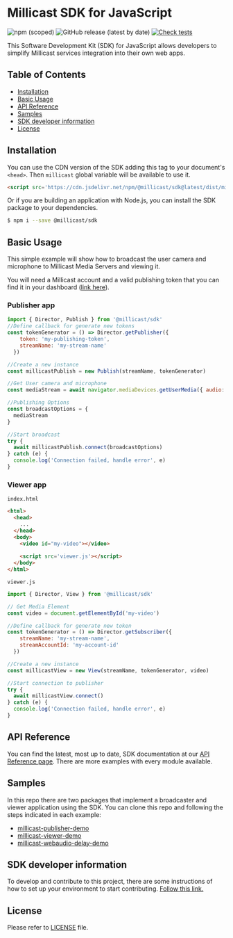 # Millicast SDK for JavaScript
<!-- TODO: Add badges: NPM, build, tests, etc. -->
![npm (scoped)](https://img.shields.io/npm/v/@millicast/sdk)
![GitHub release (latest by date)](https://img.shields.io/github/v/release/millicast/millicast-sdk)
[![Check tests](https://github.com/millicast/millicast-sdk/actions/workflows/check-tests.yml/badge.svg?branch=main)](https://github.com/millicast/millicast-sdk/actions/workflows/check-tests.yml)

This Software Development Kit (SDK) for JavaScript allows developers to simplify Millicast services integration into their own web apps.

## Table of Contents
* [Installation](#installation)
* [Basic Usage](#basic-usage)
* [API Reference](#api-reference)
* [Samples](#samples)
* [SDK developer information](#sdk-developer-information)
* [License](#license)


## Installation
You can use the CDN version of the SDK adding this tag to your document's `<head>`. Then `millicast` global variable will be available to use it.
```html
<script src='https://cdn.jsdelivr.net/npm/@millicast/sdk@latest/dist/millicast.umd.js'></script>
```

Or if you are building an application with Node.js, you can install the SDK package to your dependencies.


```sh
$ npm i --save @millicast/sdk
```

## Basic Usage
This simple example will show how to broadcast the user camera and microphone to Millicast Media Servers and viewing it.

You will need a Millicast account and a valid publishing token that you can find it in your dashboard ([link here](https://dash.millicast.com/#/signin)).


### Publisher app


```javascript
import { Director, Publish } from '@millicast/sdk'
//Define callback for generate new tokens
const tokenGenerator = () => Director.getPublisher({
    token: 'my-publishing-token', 
    streamName: 'my-stream-name'
  })

//Create a new instance
const millicastPublish = new Publish(streamName, tokenGenerator)

//Get User camera and microphone
const mediaStream = await navigator.mediaDevices.getUserMedia({ audio: true, video: true })

//Publishing Options
const broadcastOptions = {
  mediaStream
}

//Start broadcast
try {
  await millicastPublish.connect(broadcastOptions)
} catch (e) {
  console.log('Connection failed, handle error', e)
}
```


### Viewer app

`index.html`
```html
<html>
  <head>
    ...
  </head>
  <body>
    <video id="my-video"></video>
    
    <script src='viewer.js'></script>
  </body>
</html>
```
`viewer.js`
```javascript
import { Director, View } from '@millicast/sdk'

// Get Media Element
const video = document.getElementById('my-video')

//Define callback for generate new token
const tokenGenerator = () => Director.getSubscriber({
    streamName: 'my-stream-name', 
    streamAccountId: 'my-account-id'
  })

//Create a new instance
const millicastView = new View(streamName, tokenGenerator, video)

//Start connection to publisher
try {
  await millicastView.connect()
} catch (e) {
  console.log('Connection failed, handle error', e)
}
```
## API Reference
You can find the latest, most up to date, SDK documentation at our [API Reference page](https://millicast.github.io/millicast-sdk/). There are more examples with every module available.

## Samples
In this repo there are two packages that implement a broadcaster and viewer application using the SDK.
You can clone this repo and following the steps indicated in each example:
* [millicast-publisher-demo](https://github.com/millicast/millicast-sdk/tree/main/packages/millicast-publisher-demo#readme)
* [millicast-viewer-demo](https://github.com/millicast/millicast-sdk/tree/main/packages/millicast-viewer-demo#readme)
* [millicast-webaudio-delay-demo](https://github.com/millicast/millicast-sdk/tree/main/packages/millicast-webaudio-delay-demo#readme)

## SDK developer information
To develop and contribute to this project, there are some instructions of how to set up your environment to start contributing. [Follow this link.](https://github.com/millicast/millicast-sdk/blob/main/developer-info.md)

## License
Please refer to [LICENSE](https://github.com/millicast/millicast-sdk/blob/main/LICENSE) file.
